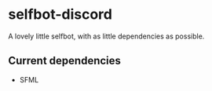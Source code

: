 # selfbot-discord

A lovely little selfbot, with as little dependencies as possible.

## Current dependencies
- SFML